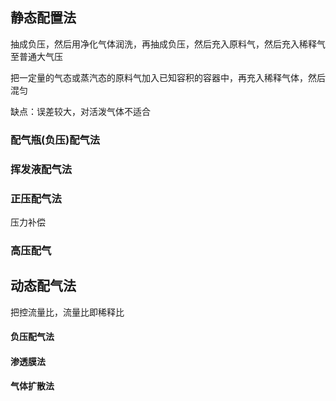 ## 静态配置法

抽成负压，然后用净化气体润洗，再抽成负压，然后充入原料气，然后充入稀释气至普通大气压



把一定量的气态或蒸汽态的原料气加入已知容积的容器中，再充入稀释气体，然后混匀

缺点：误差较大，对活泼气体不适合



### 配气瓶(负压)配气法



### 挥发液配气法



### 正压配气法

压力补偿



### 高压配气



## 动态配气法

把控流量比，流量比即稀释比



#### 负压配气法



#### 渗透膜法



#### 气体扩散法

